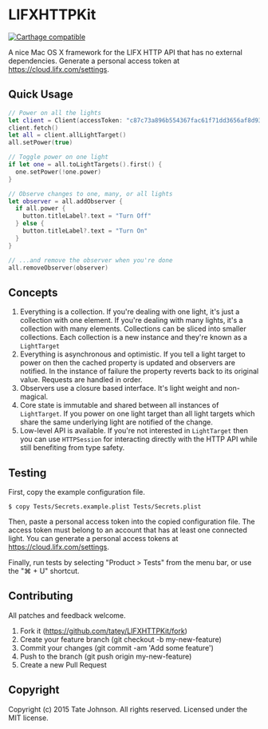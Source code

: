 # LIFXHTTPKit

[![Carthage compatible](https://img.shields.io/badge/Carthage-compatible-4BC51D.svg?style=flat)](https://github.com/Carthage/Carthage)

A nice Mac OS X framework for the LIFX HTTP API that has no external dependencies.
Generate a personal access token at https://cloud.lifx.com/settings.

## Quick Usage

``` swift
// Power on all the lights
let client = Client(accessToken: "c87c73a896b554367fac61f71dd3656af8d93a525a4e87df5952c6078a89d192")
client.fetch()
let all = client.allLightTarget()
all.setPower(true)

// Toggle power on one light
if let one = all.toLightTargets().first() {
  one.setPower(!one.power)
}

// Observe changes to one, many, or all lights
let observer = all.addObserver {
  if all.power {
    button.titleLabel?.text = "Turn Off"
  } else {
    button.titleLabel?.text = "Turn On"
  }
}

// ...and remove the observer when you're done
all.removeObserver(observer)
```

## Concepts

1. Everything is a collection. If you're dealing with one light, it's just a
   collection with one element. If you're dealing with many lights, it's a
   collection with many elements. Collections can be sliced into smaller collections.
   Each collection is a new instance and they're known as a `LightTarget`
2. Everything is asynchronous and optimistic. If you tell a light target to power on
   then the cached property is updated and observers are notified. In the
   instance of failure the property reverts back to its original value.
   Requests are handled in order.
3. Observers use a closure based interface. It's light weight and non-magical.
4. Core state is immutable and shared between all instances of `LightTarget`.
   If you power on one light target than all light targets which share the same
   underlying light are notified of the change.
5. Low-level API is available. If you're not interested in `LightTarget` then
   you can use `HTTPSession` for interacting directly with the HTTP API while
   still benefiting from type safety.

## Testing

First, copy the example configuration file.

    $ copy Tests/Secrets.example.plist Tests/Secrets.plist

Then, paste a personal access token into the copied configuration file. The
access token must belong to an account that has at least one connected light.
You can generate a personal access tokens at https://cloud.lifx.com/settings.

Finally, run tests by selecting "Product > Tests" from the menu bar, or use the
"⌘ + U" shortcut.

## Contributing

All patches and feedback welcome.

1. Fork it (https://github.com/tatey/LIFXHTTPKit/fork)
2. Create your feature branch (git checkout -b my-new-feature)
3. Commit your changes (git commit -am 'Add some feature')
4. Push to the branch (git push origin my-new-feature)
5. Create a new Pull Request

## Copyright

Copyright (c) 2015 Tate Johnson. All rights reserved. Licensed under the MIT license.
